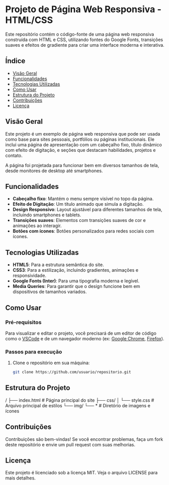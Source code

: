 # Projeto de Página Web Responsiva - HTML/CSS

Este repositório contém o código-fonte de uma página web responsiva construída com HTML e CSS, utilizando fontes do Google Fonts, transições suaves e efeitos de gradiente para criar uma interface moderna e interativa.

## Índice

- [Visão Geral](#visão-geral)
- [Funcionalidades](#funcionalidades)
- [Tecnologias Utilizadas](#tecnologias-utilizadas)
- [Como Usar](#como-usar)
- [Estrutura do Projeto](#estrutura-do-projeto)
- [Contribuições](#contribuições)
- [Licença](#licença)

## Visão Geral

Este projeto é um exemplo de página web responsiva que pode ser usada como base para sites pessoais, portfólios ou páginas institucionais. Ele inclui uma página de apresentação com um cabeçalho fixo, título dinâmico com efeito de digitação, e seções que destacam habilidades, projetos e contato.

A página foi projetada para funcionar bem em diversos tamanhos de tela, desde monitores de desktop até smartphones.

## Funcionalidades

- **Cabeçalho fixo**: Mantém o menu sempre visível no topo da página.
- **Efeito de Digitação**: Um título animado que simula a digitação.
- **Design Responsivo**: Layout ajustável para diferentes tamanhos de tela, incluindo smartphones e tablets.
- **Transições suaves**: Elementos com transições suaves de cor e animações ao interagir.
- **Botões com ícones**: Botões personalizados para redes sociais com ícones.

## Tecnologias Utilizadas

- **HTML5**: Para a estrutura semântica do site.
- **CSS3**: Para a estilização, incluindo gradientes, animações e responsividade.
- **Google Fonts (Inter)**: Para uma tipografia moderna e legível.
- **Media Queries**: Para garantir que o design funcione bem em dispositivos de tamanhos variados.

## Como Usar

### Pré-requisitos

Para visualizar e editar o projeto, você precisará de um editor de código como o [VSCode](https://code.visualstudio.com/) e de um navegador moderno (ex: [Google Chrome](https://www.google.com/chrome/), [Firefox](https://www.mozilla.org/firefox/)).

### Passos para execução

1. Clone o repositório em sua máquina:

   ```bash
   git clone https://github.com/usuario/repositorio.git

## Estrutura do Projeto

/
├── index.html       # Página principal do site
├── css/
│   └── style.css    # Arquivo principal de estilos
└── img/
    └── *            # Diretório de imagens e ícones

## Contribuições

Contribuições são bem-vindas! Se você encontrar problemas, faça um fork deste repositório e envie um pull request com suas melhorias.

## Licença

Este projeto é licenciado sob a licença MIT. Veja o arquivo LICENSE para mais detalhes.
